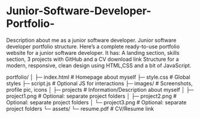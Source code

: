 # Junior-Software-Developer-Portfolio-
Description about me as a junior software developer.
Junior software developer portfolio structure. Here’s a complete ready-to-use portfolio website for a junior software developer.
It has: A landing section, skills section, 3 projects with GitHub and a CV download link
Structure for a modern, responsive, clean design using HTML,CSS and a bit of JavaScript.

portfolio/
│
├─ index.html                   # Homepage about myself
├─ style.css                    # Global styles
├─ script.js                    # Optional JS for interactions
├─ images/                      # Screenshots, profile pic, icons
│   ├─ projects                # Information/Description about myself
│   ├─ project1.png             # Optional: separate project folders
│   ├─ project2.png             # Optional: separate project folders
│   └─ project3.png             # Optional: separate project folders
└─ assets/
    └─ resume.pdf               # CV/Resume link
